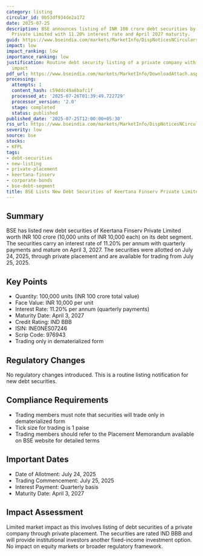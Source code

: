 ```yaml
---
category: listing
circular_id: 0b53df934de2a172
date: 2025-07-25
description: BSE announces listing of INR 100 crore debt securities by Keertana Finserv
  Private Limited with 11.20% interest rate and April 2027 maturity.
guid: https://www.bseindia.com/markets/MarketInfo/DispNoticesNCirculars.aspx?Noticeid={03B3BB62-5014-427F-AD1C-4DD9695CAEEE}&noticeno=20250725-27&dt=07/25/2025&icount=27&totcount=69&flag=0
impact: low
impact_ranking: low
importance_ranking: low
justification: Routine debt security listing of a private company with limited market
  impact
pdf_url: https://www.bseindia.com/markets/MarketInfo/DownloadAttach.aspx?id=20250725-27&attachedId=
processing:
  attempts: 1
  content_hash: c59ddc49a6bafc1f
  processed_at: '2025-07-26T01:39:49.722729'
  processor_version: '2.0'
  stage: completed
  status: published
published_date: '2025-07-25T12:00:00+05:30'
rss_url: https://www.bseindia.com/markets/MarketInfo/DispNoticesNCirculars.aspx?Noticeid={03B3BB62-5014-427F-AD1C-4DD9695CAEEE}&noticeno=20250725-27&dt=07/25/2025&icount=27&totcount=69&flag=0
severity: low
source: bse
stocks:
- KFPL
tags:
- debt-securities
- new-listing
- private-placement
- keertana-finserv
- corporate-bonds
- bse-debt-segment
title: BSE Lists New Debt Securities of Keertana Finserv Private Limited
---
```


## Summary

BSE has listed new debt securities of Keertana Finserv Private Limited worth INR 100 crore (10,000 units of INR 10,000 each) on its debt segment. The securities carry an interest rate of 11.20% per annum with quarterly payments and mature on April 3, 2027. The securities were allotted on July 24, 2025, through private placement and are available for trading from July 25, 2025.

## Key Points

- Quantity: 100,000 units (INR 100 crore total value)
- Face Value: INR 10,000 per unit
- Interest Rate: 11.20% per annum (quarterly payments)
- Maturity Date: April 3, 2027
- Credit Rating: IND BBB
- ISIN: INE0NES07246
- Scrip Code: 976943
- Trading only in dematerialized form

## Regulatory Changes

No regulatory changes introduced. This is a routine listing notification for new debt securities.

## Compliance Requirements

- Trading members must note that securities will trade only in dematerialized form
- Tick size for trading is 1 paise
- Trading members should refer to the Placement Memorandum available on BSE website for detailed terms

## Important Dates

- Date of Allotment: July 24, 2025
- Trading Commencement: July 25, 2025
- Interest Payment: Quarterly basis
- Maturity Date: April 3, 2027

## Impact Assessment

Limited market impact as this involves listing of debt securities of a private company through private placement. The securities are rated IND BBB and will provide institutional investors another fixed-income investment option. No impact on equity markets or broader regulatory framework.